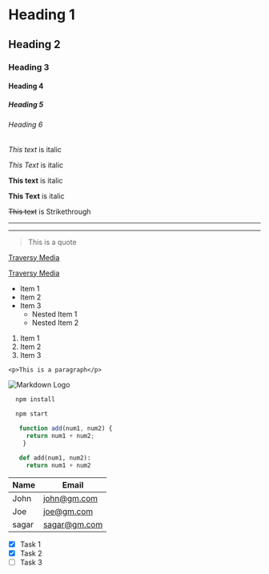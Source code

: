 <!-- Headings -->
# Heading 1
## Heading 2
### Heading 3
#### Heading 4
##### Heading 5
###### Heading 6

<!-- Italics -->
*This text* is italic

_This Text_ is italic


<!-- Strong -->
**This text** is italic

__This Text__ is italic


<!-- Strikethrough -->
~~This text~~ is Strikethrough

<!-- Horizontal Rule -->

---
___

<!-- Blockquote  -->
> This is a quote

<!-- Links -- to see with link and also title -->
[Traversy Media](http://www.google.com)

[Traversy Media](http://www.google.com "Traversy Media")


<!-- Unordered List (UL) -->
* Item 1
* Item 2
* Item 3
    * Nested Item 1
    * Nested Item 2


<!-- Ordered List (OL)-->
1. Item 1
1. Item 2
1. Item 3

<!-- Inline Code Block  -->
`<p>This is a paragraph</p>`

<!-- Images -->
![Markdown Logo](https://markdown-here.com/img/icon256.png)


<!-- Github Markdown Flavours -->


<!-- Code Blocks -->
```bash
  npm install
  
  npm start

```

```Javascript
   function add(num1, num2) {
     return num1 + num2;
    }
```

```python
   def add(num1, num2):
     return num1 + num2
```

<!-- Tables -->
| Name      | Email      |   
|-----------|------------|
|John       |john@gm.com |
|Joe        |joe@gm.com  |
|sagar      |sagar@gm.com|


<!-- Task lists -->
* [x] Task 1
* [x] Task 2
* [ ] Task 3